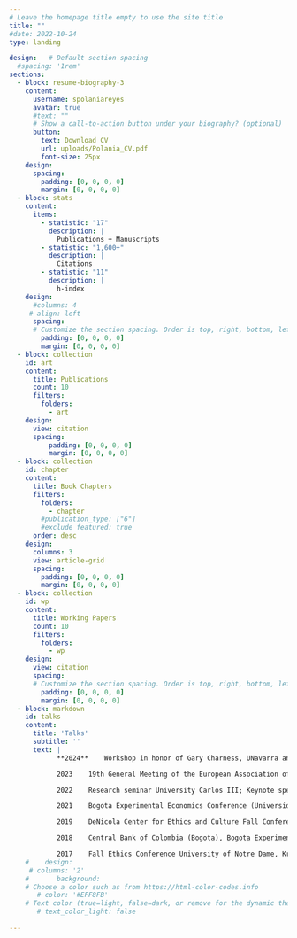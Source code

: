 ```yaml
---
# Leave the homepage title empty to use the site title
title: ""
#date: 2022-10-24
type: landing

design:   # Default section spacing
  #spacing: '1rem'
sections:
  - block: resume-biography-3
    content: 
      username: spolaniareyes
      avatar: true
      #text: ""
      # Show a call-to-action button under your biography? (optional)
      button:
        text: Download CV
        url: uploads/Polania_CV.pdf
        font-size: 25px
    design:
      spacing:
        padding: [0, 0, 0, 0]
        margin: [0, 0, 0, 0]
  - block: stats
    content:
      items:
        - statistic: "17"
          description: |
            Publications + Manuscripts 
        - statistic: "1,600+"
          description: |
            Citations
        - statistic: "11"
          description: |
            h-index
    design:
      #columns: 4
     # align: left    
      spacing:
      # Customize the section spacing. Order is top, right, bottom, left.
        padding: [0, 0, 0, 0]
        margin: [0, 0, 0, 0]
  - block: collection
    id: art
    content:
      title: Publications
      count: 10
      filters:
        folders:
          - art
    design:
      view: citation
      spacing:
          padding: [0, 0, 0, 0]
          margin: [0, 0, 0, 0]
  - block: collection
    id: chapter
    content:
      title: Book Chapters
      filters:
        folders:
          - chapter
        #publication_type: ["6"]
        #exclude featured: true   
      order: desc
    design:
      columns: 3
      view: article-grid
      spacing:
        padding: [0, 0, 0, 0]
        margin: [0, 0, 0, 0]
  - block: collection
    id: wp
    content:
      title: Working Papers
      count: 10
      filters:
        folders:
          - wp
    design:
      view: citation
      spacing:
      # Customize the section spacing. Order is top, right, bottom, left.
        padding: [0, 0, 0, 0]
        margin: [0, 0, 0, 0]
  - block: markdown
    id: talks
    content:
      title: 'Talks'
      subtitle: ''
      text: |
            **2024** 	Workshop in honor of Gary Charness, UNavarra and Public University of Navarra, organizer. Invited speaker; Workshop in honor of Marie Claire Villeval, University Carlos II. Keynote speaker, Neuroscience, Cognition and Behavioral Economics Conference III edition, UN Development program.

            2023	19th General Meeting of the European Association of Social Psychology, Latin American and the Caribbean Economic Association (LACEA) Annual Meeting

            2022	Research seminar University Carlos III; Keynote speaker, Neuroscience, Cognition and Behavioral Economics Conference Pontifical Xavierian University, Invited speaker United Nations University World Institute for Development Economics Research (UNU-WIDER), VII Colombian Economic Congress

            2021	Bogota Experimental Economics Conference (Universidad del Rosario). CREDO Econ and CST Virtual Workshop, NCID seminar, Universidad de Navarra

            2019	DeNicola Center for Ethics and Culture Fall Conference, U Notre Dame. Building Sustainable Peace: Ideas, Evidence, and Strategies, Kroc Institute for Peace Studies, University of Notre Dame. Catholic Peacebuilding and Mining: Integral Peace, Development, and Ecology, Kroc Institute for Peace Studies, University of Notre Dame. Symposium speaker at the Paul Volcker Symposium in Behavioral Economics, Maxwell School of Citizenship and Public Affairs, Syracuse University. LACEA BRAIN First Annual Meeting, Washington, DC. Guest speaker at CAL alumni Association, UC Berkeley. 

            2018	Central Bank of Colombia (Bogota), Bogota Experimental Economics Conference (Universidad del Rosario), Central Bank of Colombia (Medellin), McGrath Institute for Church Life, Kellogg Institute for International Studies, National Planning Department (DNP-COL)

            2017	Fall Ethics Conference University of Notre Dame, Krannert School of Management Purdue University, First Latin-American Workshop on Experimental and Behavioral Social Sciences (LAWEBESS), Advances in Field Experiments (UChicago), UC Berkeley, University of Los Andes, University of Massachusetts-Amherst, University of Notre Dame Economics, Pontifical Xavierian University, NYU CESS 10th Annual Experimental Political Science Conference.
    #    design:
     # columns: '2'
    #       background:
    # Choose a color such as from https://html-color-codes.info
       # color: '#EFF8FB'
    # Text color (true=light, false=dark, or remove for the dynamic theme color).
       # text_color_light: false
 
---
```

